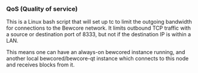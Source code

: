 ### QoS (Quality of service) ###

This is a Linux bash script that will set up tc to limit the outgoing bandwidth for connections to the Bewcore network. It limits outbound TCP traffic with a source or destination port of 8333, but not if the destination IP is within a LAN.

This means one can have an always-on bewcored instance running, and another local bewcored/bewcore-qt instance which connects to this node and receives blocks from it.
